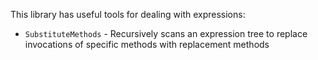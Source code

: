 This library has useful tools for dealing with expressions:

* `SubstituteMethods` - Recursively scans an expression tree to replace invocations of specific methods with replacement methods